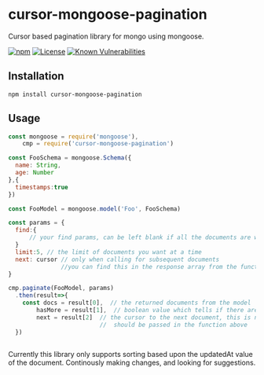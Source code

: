 # cursor-mongoose-pagination
Cursor based pagination library for mongo using mongoose.

[![npm](https://img.shields.io/npm/dm/cursor-mongoose-pagination.svg?maxAge=2592000)](https://www.npmjs.com/package/cursor-mongoose-pagination)
[![License](https://img.shields.io/npm/l/cursor-mongoose-pagination.svg?maxAge=2592000?style=plastic)](https://github.com/babayega/cursor-mongoose-pagination/blob/master/LICENSE)
[![Known Vulnerabilities](https://snyk.io/test/github/babayega/cursor-mongoose-pagination/badge.svg?targetFile=package.json)](https://snyk.io/test/github/babayega/cursor-mongoose-pagination?targetFile=package.json)


## Installation

`npm install cursor-mongoose-pagination`

## Usage
```js
const mongoose = require('mongoose'),
    cmp = require('cursor-mongoose-pagination')

const FooSchema = mongoose.Schema({
  name: String,
  age: Number
},{
  timestamps:true
})

const FooModel = mongoose.model('Foo', FooSchema)

const params = {
  find:{
      // your find params, can be left blank if all the documents are wanted
  }
  limit:5, // the limit of documents you want at a time
  next: cursor // only when calling for subsequent documents
               //you can find this in the response array from the function
}

cmp.paginate(FooModel, params)
  .then(result=>{
    const docs = result[0],  // the returned documents from the model
        hasMore = result[1],  // boolean value which tells if there are more documents left
        next = result[2]  // the cursor to the next document, this is null if hasMore is false
                          //  should be passed in the function above
  })
  
 ```

Currently this library only supports sorting based upon the updatedAt value of the document. 
Continously making changes, and looking for suggestions.

